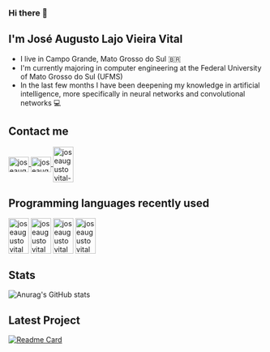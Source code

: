 ### Hi there 👋

## I'm José Augusto Lajo Vieira Vital 
- I live in Campo Grande, Mato Grosso do Sul 🇧🇷
- I'm currently majoring in computer engineering at the Federal University of Mato Grosso do Sul (UFMS)
- In the last few months I have been deepening my knowledge in artificial intelligence, more specifically in neural networks and convolutional networks 💻

## Contact me
<a href="https://mail.google.com/mail/u/3/?ogbl#inbox?compose=CllgCJfpsCmHpxbknpMKkfwXdxvflVPhfRHvGmWFHLkXVQGxHMWkNBCXxTgkWkTgCrmpmPlxpwL" target="_blank">
<img align="center" alt="joseaugustovital-gmail" height="30" width="40" src="https://cdn.jsdelivr.net/gh/devicons/devicon/icons/google/google-original.svg"
styles="max-width:100%;">
</a>
<a href="https://www.facebook.com/zezeaugusto.lajo/" target="_blank">
<img align="center" alt="joseaugustovital-facebook" height="30" width="40" src="https://cdn.jsdelivr.net/gh/devicons/devicon/icons/facebook/facebook-original.svg"
styles="max-width:100%;">
</a>
<a href="https://www.instagram.com/zeaugustovital/" target="_blank">
<img align="center" alt="joseaugustovital-instagram" height="70" width="40" src="https://www.logo.wine/a/logo/Instagram/Instagram-Glyph-Color-Logo.wine.svg"
styles="max-width:100%;">
</a>

## Programming languages recently used
<img align="center" alt="joseaugustovital" height="70" width="40" src="https://cdn.jsdelivr.net/gh/devicons/devicon/icons/c/c-original.svg"
styles="max-width:100%;">
<img align="center" alt="joseaugustovital" height="70" width="40" src="https://cdn.jsdelivr.net/gh/devicons/devicon/icons/python/python-original.svg"
styles="max-width:100%;">
<img align="center" alt="joseaugustovital" height="70" width="40" src="https://cdn.jsdelivr.net/gh/devicons/devicon/icons/java/java-original.svg"
styles="max-width:100%;">
<img align="center" alt="joseaugustovital" height="70" width="40" src="https://cdn.jsdelivr.net/gh/devicons/devicon/icons/postgresql/postgresql-original.svg"
styles="max-width:100%;">

## Stats 
![Anurag's GitHub stats](https://github-readme-stats.vercel.app/api?username=joseaugustovital&show_icons=true&theme=algolia)


## Latest Project
[![Readme Card](https://github-readme-stats.vercel.app/api/pin/?username=JoseAugustoVital&repo=Decision-Score-MarketPlace&show_icons=true&theme=algolia&show_owner=true)](https://github.com/JoseAugustoVital/Decision-Score-MarketPlace)
<!--
**JoseAugustoVital/JoseAugustoVital** is a ✨ _special_ ✨ repository because its `README.md` (this file) appears on your GitHub profile.

Here are some ideas to get you started:

- 🔭 I’m currently working on ...
- 🌱 I’m currently learning ...
- 👯 I’m looking to collaborate on ...
- 🤔 I’m looking for help with ...
- 💬 Ask me about ...
- 📫 How to reach me: ...
- 😄 Pronouns: ...
- ⚡ Fun fact: ...
-->
